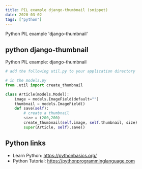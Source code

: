 ```yaml
---
title: PIL example django-thumbnail (snippet)
date: 2020-03-02
tags: ["python"]
---
```

Python PIL example 'django-thumbnail'


## python django-thumbnail

Python PIL example: django-thumbnail

```python
# add the following util.py to your application directory

# in the models.py
from .util import create_thumbnail

class Article(models.Model):
    image = models.ImageField(default="")
    thumbnail = models.ImageField()
    def save(self):
        # create a thumbnail
        size = (200,200)
        create_thumbnail(self.image, self.thumbnail, size)
        super(Article, self).save()

```

## Python links

- Learn Python: https://pythonbasics.org/
- Python Tutorial: https://pythonprogramminglanguage.com
